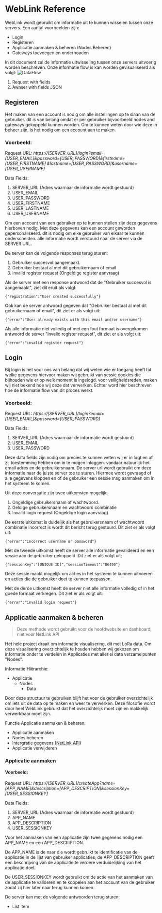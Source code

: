 ﻿								

# WebLink Reference

WebLink wordt gebruikt om informatie uit te kunnen wisselen tussen onze servers.
Een aantal voorbeelden zijn:
 - Login
 - Registeren
 - Applicatie aanmaken & beheren (Nodes Beheren)
 - Gateways toevoegen en onderhouden
 
In dit document zal de informatie uitwisseling tussen onze servers uitvoerig worden beschreven.
Onze informatie flow is kan worden gevisualiseerd als volgt:
![DataFlow](https://drive.google.com/uc?authuser=0&id=1uH9OnSnUf2Hpal254VgFSd8FlSfuiM2t&export=download)
1. Request with fields
2. Awnser with fields JSON

## Registeren

Het maken van een account is nodig om alle instellingen op te slaan van de gebruiker.
dit is van belang omdat er per gebruiker bijvoorbeeld nodes and gateways gekoppeld kunnen worden. Om te kunnen weten door wie deze in beheer zijn, is het nodig om een account aan te maken.

### Voorbeeld:

Request URL:  *https://[SERVER_URL]/login?email=[USER_EMAIL]&password=[USER_PASSWORD]&firstname=[USER_FIRSTNAME]
&lastname=[USER_PASSWORD]&username=[USER_USERNAME]*

Data Fields:
 1. SERVER_URL (Adres waarnaar de informatie wordt gestuurd)
 2. USER_EMAIL
 3. USER_PASSWORD
 4. USER_FIRSTNAME
 5. USER_LASTNAME
 6. USER_USERNAME

Om een account van een gebruiker op te kunnen stellen zijn deze gegevens hierboven nodig.
Met deze gegevens kan een account geworden gepersonaliseerd. dit is nodig om elke gebruiker van elkaar te kunnen onderscheiden. alle informatie wordt verstuurd naar de server via de SERVER URL. 

De server kan de volgende responses terug sturen:

1. Gebruiker succesvol aangemaakt.
2. Gebruiker bestaat al met dit gebruikernaam of email
3. Invalid register request  (Ongeldige register aanvraag)

Als de server met een response antwoord dat de "Gebruiker succesvol is aangemaakt", ziet dit eruit als volgt:

    {"registration":"User created successfully"}
  
Ook kan de server antwoord gegeven dat "Gebruiker bestaat al met dit gebruikernaam of email", dit ziet er als volgt uit:

    {"error":"User already exists with this email and/or username"}

Als alle informatie niet volledig of met een fout formaat is overgekomen antwoord de server "Invalid register request", dit ziet er als volgt uit:

    {"error":"invalid register request"}

## Login

Bij login is het voor ons van belang dat wij weten wie er toegang heeft tot welke gegevens hiervoor maken wij gebruikt van sessie cookies die bijhouden wie er op welk moment is ingelogd. voor veiligheidsreden, maken wij niet bekend hoe wij deze dat verwerken. Echter word hier beschreven hoe de informatie flow van dit proces werkt. 

### Voorbeeld:
Request URL:  *https://[SERVER_URL]/login?email=[USER_EMAIL]&password=[USER_PASSWORD]*

Data Fields:
 1. SERVER_URL (Adres waarnaar de informatie wordt gestuurd)
 2. USER_EMAIL
 3. USER_PASSWORD

Deze data fields zijn nodig om precies te kunnen weten wij er in logt en of zij toestemming hebben om in te mogen inloggen. vandaar natuurlijk het email adres en de gebruikersnaam.
De server url wordt gebruikt om deze informatie naar de juiste server toe te sturen. Hiermee wordt gevraagd of alle gegevens kloppen en of de gebruiker een sessie mag aanmaken om in het systeem te komen. 

Uit deze conversatie zijn twee uitkomsten mogelijk:

 1. Ongeldige gebruikersnaam of wachtwoord.
 2. Geldige gebruikersnaam en wachtwoord combinatie
 3. Invalid login request (Ongeldige login aanvraag)

De eerste uitkomst is duidelijk als het gebruikersnaam of wachtwoord combinatie incorrect is wordt dit bericht terug gestuurd. Dit ziet er als volgt uit:

    {"error":"Incorrect username or password"}

Met de tweede uitkomst heeft de server alle informatie gevalideerd en een sessie aan de gebruiker gekoppeld. Dit ziet er als volgt uit:

    {"sessionKey":"[UNIQUE ID]","sessionTimeout":"86400"}

Deze sessie maakt mogelijk om acties in het systeem te kunnen uitvoeren en acties die de gebruiker doet te kunnen toepassen. 

Met de derde uitkomst heeft de server niet alle informatie volledig of in het goede formaat verkregen. Dit ziet er als volgt uit:

    {"error":"invalid login request"}


## Applicatie aanmaken & beheren

> Deze methode wordt gebruikt voor de hoofdwebsite en dashboard, niet voor NetLink API

Het hele project draait om informatie visualisering, dit met LoRa data. Om deze visualisering overzichtelijk te houden hebben wij gekozen om informatie onder te verdelen in Applicaties met allerlei data verzamelpunten "Nodes".

Informatie Hiërarchie:

* Applicatie
	* Nodes
		* Data

Door deze structuur te gebruiken blijft het voor de gebruiker overzichtelijk om iets uit de data op te maken en weer te verwerken. Deze filosofie wordt door heel WebLink gebruikt dat het overzichtelijk moet zijn en makkelijk verwerkbaar moet zijn. 

Functie Applicatie aanmaken & beheren:

* Applicatie aanmaken 
* Nodes beheren
* Intergratie gegevens ([NetLink API](http://192.168.1.19:8000/network/netlink.html))
* Applicatie verwijderen

### Applicatie aanmaken

#### Voorbeeld:

Request URL:  *https://[SERVER_URL]/createApp?name=[APP_NAME]&description=[APP_DESCRIPTION]&sessionKey=[USER_SESSIONKEY]*

Data Fields:
 1. SERVER_URL (Adres waarnaar de informatie wordt gestuurd)
 2. APP_NAME
 3. APP_DESCRIPTION
 4. USER_SESSIONKEY

Voor het aanmaken van een applicatie zijn twee gegevens nodig een APP_NAME en een APP_DESCRIPTION.

De APP_NAME is de naar die wordt gebruikt te identificatie van de applicatie in de lijst van gebruiker applicaties, de APP_DESCRIPTION geeft een beschrijving van de applicatie te verdere verduidelijking van het applicatie doel.

De USER_SESSIONKEY wordt gebruikt om de actie van het aanmaken van de applicatie te valideren en te koppelen aan het account van de gebruiker zodat zij hier later naar terug kunnen komen.

De server kan met de volgende antwoorden terug sturen:

 - List item

